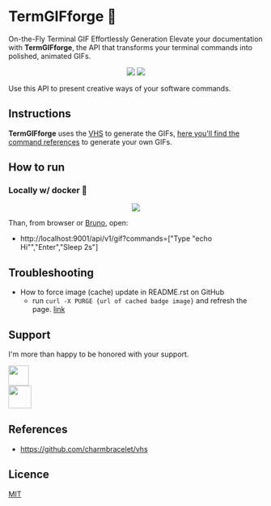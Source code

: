# TermGIFforge 👾

On-the-Fly Terminal GIF Effortlessly Generation
Elevate your documentation with **TermGIFforge**, the API that transforms your terminal commands into polished, animated GIFs.

<p align="center">
  <img src="http://terminalgifapi.com/api/v1/gif?commands=[%20%22Set%20FontSize%2050%22,%20%22Set%20TypingSpeed%2075ms%22,%20%22Type%20\%22echo%20\%22%22,%20%22Set%20TypingSpeed%20500ms%22,%20%22Type%20\%22%27YEY\%22%22,%20%22Set%20TypingSpeed%2075ms%22,%20%22Type%20\%22!!!!%27\%22%22,%20%22Sleep%20100ms%22,%20%22Enter%22,%20%22Sleep%202s%22]"/>
  <img src="http://terminalgifapi.com/api/v1/gif?commands=[%22Type%20\%22echo%20%27The%20Magic%20Happens%20Here%27\%22%22,%22Enter%22,%22Sleep%202s%22]"/>
</p>

Use this API to present creative ways of your software commands.

## Instructions

**TermGIFforge** uses the [VHS](https://github.com/charmbracelet/vhs) to generate the GIFs, [here you'll find the command references](https://github.com/charmbracelet/vhs?tab=readme-ov-file#vhs-command-reference) to generate your own GIFs.

## How to run

### Locally w/ docker 🐳

<p align="center">
  <img src="http://terminalgifapi.com/api/v1/gif?commands=[%20%22Type%20\%22echo%20%27How%20to%20run%20locally%20w/%20Docker%27\%22\n%22,%22Sleep%20400ms%22,%22Enter%22,%22Sleep%20200ms%22,%20%22Type%20\%22echo%20%27make%20build-image%20to%20build%20image%27\%22\n%22,%22Sleep%20400ms%22,%22Enter%22,%22Sleep%20200ms%22,%20%22Type%20\%22echo%20%27make%20debug-container%20to%20start%20a%20terminal%20from%20inside%20the%20container%27\%22\n%22,%22Sleep%20400ms%22,%22Enter%22,%22Sleep%20200ms%22,%20%22Type%20\%22echo%20%27go%20run%20cmd/server/main.go%27\%22\n%22,%22Sleep%20400ms%22,%22Enter%22,%22Sleep%20200ms%22,%20%22Sleep%202s%22]"/>
</p>

Than, from browser or [Bruno](./zarf/bruno/), open:

- http://localhost:9001/api/v1/gif?commands=["Type \"echo Hi\"","Enter","Sleep 2s"]

<!--
- http://terminalgifapi.com/api/v1/gif?commands=["Type \"echo 'The Magic Happens Here'\"","Enter","Sleep 2s"]
- http://terminalgifapi.com/api/v1/gif?commands=[
    "Set FontSize 50",
    "Set TypingSpeed 75ms",
    "Type \"echo \"",
    "Set TypingSpeed 500ms",
    "Type \"'YEY\"",
    "Set TypingSpeed 75ms",
    "Type \"!!!'\"",
    "Sleep 100ms",
    "Enter",
    "Sleep 2s"]
- http://terminalgifapi.com/api/v1/gif?commands=["Type \"echo 'Welcome to VHS!'\"","Enter","Type \"ls\"","Sleep 100ms","Enter","Sleep 2s"]
- http://terminalgifapi.com/api/v1/gif?commands=[
    "Type \"echo 'How to run locally w/ Docker'\"\n","Sleep 400ms","Enter","Sleep 200ms",
    "Type \"echo 'make build-image to build image'\"\n","Sleep 400ms","Enter","Sleep 200ms",
    "Type \"echo 'make debug-container to start a terminal from inside the container'\"\n","Sleep 400ms","Enter","Sleep 200ms",
    "Type \"echo 'go run cmd/server/main.go'\"\n","Sleep 400ms","Enter","Sleep 200ms",
    "Sleep 2s"]
- http://terminalgifapi.com/api/v1/gif?commands=["Type \"echo 'Welcome to VHS!'\"","Sleep 100ms","Enter","Sleep 2s"]
- http://terminalgifapi.com/api/v1/gif?commands=["Type \"cat README.md\"","Enter","Sleep 2s"]
- http://terminalgifapi.com/api/v1/gif?commands=["Type \"less README.md\"","Enter","Sleep 2s"]
-->

## Troubleshooting

- How to force image (cache) update in README.rst on GitHub
  - run `curl -X PURGE {url of cached badge image}` and refresh the page. [link](https://stackoverflow.com/questions/26898052/how-to-force-image-cache-update-in-readme-rst-on-github)
<!-- TODO maybe removing the "waiting.gif", github won't cache this. try it. -->

## Support

<!-- TODO use gif to write the text below -->
I'm more than happy to be honored with your support.

<p>
  <a href="https://victor.barros.engineer/wallet" target="_blank">
    <img src="https://bitcoin.org/img/icons/logotop.svg?1671880122" height="40px">
  </a>
  <br/>
  <a href="https://www.buymeacoffee.com/victorbarros" target="_blank">
    <img src="https://cdn.buymeacoffee.com/buttons/v2/default-yellow.png" height="45px">
  </a>
</p>

## References

- https://github.com/charmbracelet/vhs
<!-- - https://github.com/anuraghazra/github-readme-stats
- https://github.com/DenverCoder1/github-readme-streak-stats
- https://github.com/rahuldkjain/github-profile-readme-generator
- https://github.com/ryo-ma/github-profile-trophy -->

## Licence

[MIT](./LICENSE)

<!--
TODO

- requirements to publish idea
  - maybe removing the "waiting.gif", github won't cache this. try it. https://github.com/victorabarros/terminal-GIFs-as-URL/blob/86d1a41568e8626154e99a0e38a8282fe6578d81/README.md#L56
  - create worker to exclude oldest GIFs
- cmds to build image using mac or linux
- create homepage to introduce project
- improve dockerfile
  - create stage with shared volume and build project
  - copy build to release fase
  - entrypoint to run builded
- backup https://github.com/charmbracelet/vhs/releases/download/v0.9.0/vhs_0.9.0_arm64.deb and https://github.com/charmbracelet/vhs/releases/download/v0.9.0/vhs_0.9.0_amd64.deb

- write article/post
- ask friends to give star
- post on https://x.com/i/communities/1685641800449462272, gopher discord, gopher slack, "show HN"...

-->
